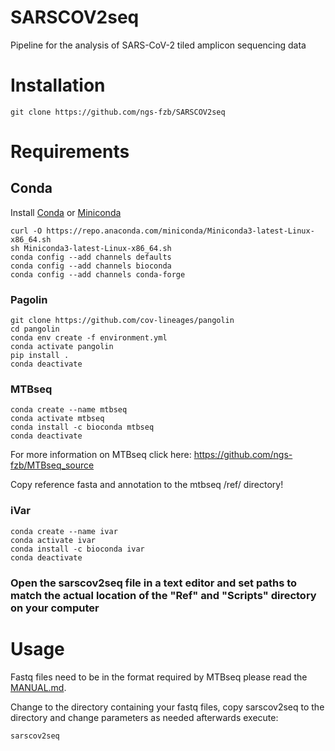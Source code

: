 # SARSCOV2seq
Pipeline for the analysis of SARS-CoV-2 tiled amplicon sequencing data

# Installation
```
git clone https://github.com/ngs-fzb/SARSCOV2seq
```
# Requirements

## Conda
Install [Conda](https://conda.io/docs/) or [Miniconda](https://conda.io/miniconda.html)
```
curl -O https://repo.anaconda.com/miniconda/Miniconda3-latest-Linux-x86_64.sh
sh Miniconda3-latest-Linux-x86_64.sh
conda config --add channels defaults
conda config --add channels bioconda
conda config --add channels conda-forge
```
### Pagolin
```
git clone https://github.com/cov-lineages/pangolin
cd pangolin
conda env create -f environment.yml
conda activate pangolin
pip install . 
conda deactivate
```

### MTBseq
```
conda create --name mtbseq
conda activate mtbseq
conda install -c bioconda mtbseq
conda deactivate
```

For more information on MTBseq click here: https://github.com/ngs-fzb/MTBseq_source

Copy reference fasta and annotation to the mtbseq /ref/ directory!

### iVar
```
conda create --name ivar
conda activate ivar
conda install -c bioconda ivar
conda deactivate
```

### Open the sarscov2seq file in a text editor and set paths to match the actual location of the "Ref" and "Scripts" directory on your computer

# Usage
Fastq files need to be in the format required by MTBseq please read the [MANUAL.md](https://github.com/ngs-fzb/MTBseq_source/blob/master/MANUAL.md).

Change to the directory containing your fastq files, copy sarscov2seq to the directory and change parameters as needed afterwards execute:
```
sarscov2seq
```

